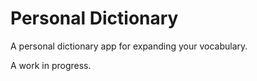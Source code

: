 # Personal Dictionary

A personal dictionary app for expanding your vocabulary.

A work in progress.

